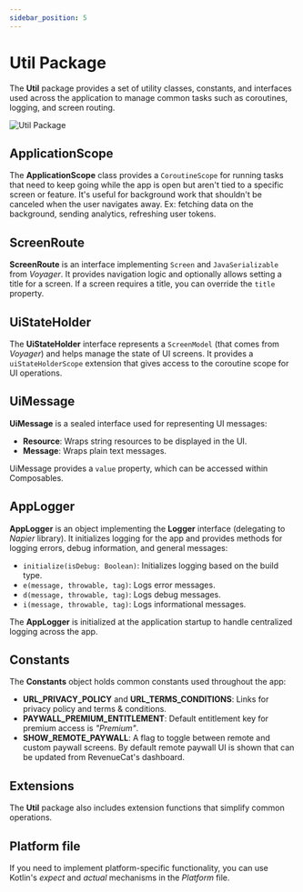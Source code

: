 ```yaml
---
sidebar_position: 5
---
```



# Util Package

The **Util** package provides a set of utility classes, constants, and interfaces used across the application to manage common tasks such as coroutines, logging, and screen routing.

![Util Package](/img/architecture_util.png)  


## ApplicationScope

The **ApplicationScope** class provides a `CoroutineScope` for running tasks that need to keep going while the app is open but aren't tied to a specific screen or feature. It's useful for background work that shouldn't be canceled when the user navigates away. Ex: fetching data on the background, sending analytics, refreshing user tokens.


## ScreenRoute

**ScreenRoute** is an interface implementing `Screen` and `JavaSerializable` from *Voyager*. It provides navigation logic and optionally allows setting a title for a screen. If a screen requires a title, you can override the `title` property.


## UiStateHolder

The **UiStateHolder** interface represents a `ScreenModel` (that comes from *Voyager*) and helps manage the state of UI screens. It provides a `uiStateHolderScope` extension that gives access to the coroutine scope for UI operations.

## UiMessage

**UiMessage** is a sealed interface used for representing UI messages:

- **Resource**: Wraps string resources to be displayed in the UI.
- **Message**: Wraps plain text messages.

UiMessage provides a `value` property, which can be accessed within Composables.


## AppLogger

**AppLogger** is an object implementing the **Logger** interface (delegating to *Napier* library). It initializes logging for the app and provides methods for logging errors, debug information, and general messages:

- `initialize(isDebug: Boolean)`: Initializes logging based on the build type.
- `e(message, throwable, tag)`: Logs error messages.
- `d(message, throwable, tag)`: Logs debug messages.
- `i(message, throwable, tag)`: Logs informational messages.

The **AppLogger** is initialized at the application startup to handle centralized logging across the app.

## Constants

The **Constants** object holds common constants used throughout the app:

- **URL_PRIVACY_POLICY** and **URL_TERMS_CONDITIONS**: Links for privacy policy and terms & conditions.
- **PAYWALL_PREMIUM_ENTITLEMENT**: Default entitlement key for premium access is *"Premium"*.
- **SHOW_REMOTE_PAYWALL**: A flag to toggle between remote and custom paywall screens. By default remote paywall UI is shown that can be updated from RevenueCat's dashboard.

## Extensions

The **Util** package also includes extension functions that simplify common operations.

## Platform file

If you need to implement platform-specific functionality, you can use Kotlin's *expect* and *actual* mechanisms in the *Platform* file.